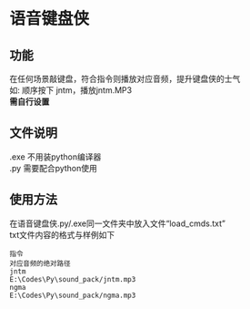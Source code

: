 # 语音键盘侠
功能
--

在任何场景敲键盘，符合指令则播放对应音频，提升键盘侠的士气  
如: 顺序按下 jntm，播放jntm.MP3  
**需自行设置**

文件说明
--
.exe 不用装python编译器  
.py  需要配合python使用

使用方法 
--

在语音键盘侠.py/.exe同一文件夹中放入文件“load_cmds.txt”  
txt文件内容的格式与样例如下
```
指令
对应音频的绝对路径
jntm
E:\Codes\Py\sound_pack/jntm.mp3
ngma
E:\Codes\Py\sound_pack/ngma.mp3
```
